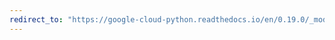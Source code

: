 ```yaml
---
redirect_to: "https://google-cloud-python.readthedocs.io/en/0.19.0/_modules/google/cloud/vision/safe.html"
---
```

